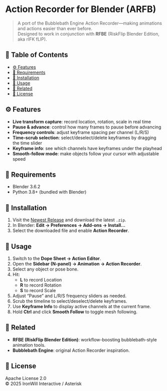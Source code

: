 # Action Recorder for Blender (ARFB)

> A port of the Bubblebath Engine Action Recorder—making animations and actions easier than ever before.  
> Designed to work in conjunction with **RFBE** (RiskFlip Blender Edition, aka rIFK fLIP).

## 📑 Table of Contents

- [⚙️ Features](#️-features)
- [🎯 Requirements](#🎯-requirements)
- [🚀 Installation](#🚀-installation)
- [📖 Usage](#📖-usage)
- [🔗 Related](#🔗-related)
- [📄 License](#📄-license)

## ⚙️ Features

- **Live transform capture**: record location, rotation, scale in real time  
- **Pause & advance**: control how many frames to pause before advancing  
- **Frequency controls**: adjust keyframe spacing per channel (L/R/S)  
- **Time-scrub selection**: select/deselect/delete keyframes by dragging the time slider  
- **Keyframe info**: see which channels have keyframes under the playhead  
- **Smooth-follow mode**: make objects follow your cursor with adjustable speed  

## 🎯 Requirements

- Blender 3.6.2  
- Python 3.8+ (bundled with Blender)  

## 🚀 Installation

1. Visit the [Newest Release](https://github.com/gamedev44/ARFB/releases) and download the latest `.zip`.  
2. In Blender: **Edit → Preferences → Add-ons → Install…**  
3. Select the downloaded file and enable **Action Recorder**.  


## 📖 Usage

1. Switch to the **Dope Sheet → Action Editor**.  
2. Open the **Sidebar (N-panel) → Animation → Action Recorder**.  
3. Select any object or pose bone.  
4. Hit:
   - **L** to record Location  
   - **R** to record Rotation  
   - **S** to record Scale  
5. Adjust “Pause” and L/R/S frequency sliders as needed.  
6. Scrub the timeline to select/deselect/delete keyframes.  
7. Use **Keyframe Info** to display active channels at the current frame.  
8. Hold **Ctrl** and click **Smooth Follow** to toggle mesh following.  

## 🔗 Related

- **RFBE (RiskFlip Blender Edition)**: workflow-boosting bubblebath-style animation tools.  
- **Bubblebath Engine**: original Action Recorder inspiration.

## 📄 License

Apache License 2.0  
© 2025 IronWill Interactive / Asterisk
